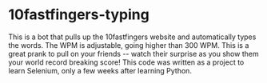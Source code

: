 # 10fastfingers-typing
This is a bot that pulls up the 10fastfingers website and automatically types the words. The WPM is adjustable, going higher than 300 WPM. This is a great prank to pull on
your friends -- watch their surprise as you show them your world record breaking score! This code was written as a project to learn Selenium, only a few weeks after learning Python.
